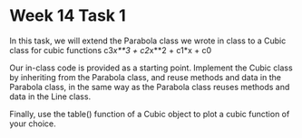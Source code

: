 # Week 14 Task 1

In this task, we will extend the Parabola class we wrote in class to a Cubic class for cubic functions c3*x**3 + c2*x**2 + c1*x + c0

Our in-class code is provided as a starting point. Implement the Cubic class by inheriting from the Parabola class, and reuse methods and data in the Parabola class, in the same way as the Parabola class reuses methods and data in the Line class.

Finally, use the table() function of a Cubic object to plot a cubic function of your choice.